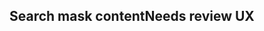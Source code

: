 <h2>Search mask content<span class="status review">Needs review UX</span></h2>

<style>
#search-mask-content .sample{
     background-color: lightblue;
}
</style>
